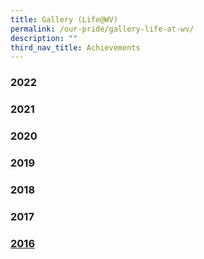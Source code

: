 ```yaml
---
title: Gallery (Life@WV)
permalink: /our-pride/gallery-life-at-wv/
description: ""
third_nav_title: Achievements
---
```

### 2022

### 2021

### 2020

### 2019

### 2018

### 2017

### [2016](/our-pride/gallery-life-at-wv/2016/chinese-new-year-celebrations/)